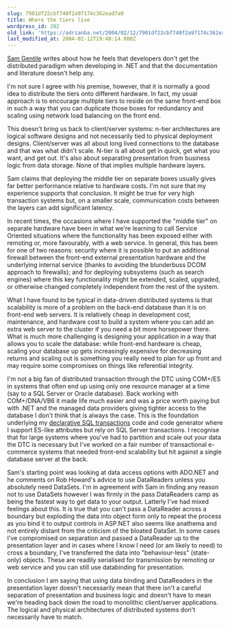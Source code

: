 ```yaml
---
slug: 7901df22cbf740f2a97174c362ead7a0
title: Where the tiers live
wordpress_id: 282
old_link: 'https://adrianba.net/2004/02/12/7901df22cbf740f2a97174c362ead7a0/'
last_modified_at: 2004-02-12T19:40:14.000Z
---
```


[Sam
Gentile](http://samgentile.com/blog/archive/2004/02/12/11304.aspx) writes about how he feels that developers don't get the
distributed paradigm when developing in .NET and that the
documentation and literature doesn't help any.

I'm not sure I agree with his premise, however, that it is
normally a good idea to distribute the tiers onto different
hardware. In fact, my usual approach is to encourage multiple tiers
to reside on the same front-end box in such a way that you can
duplicate those boxes for redundancy and scaling using network load
balancing on the front end.

This doesn't bring us back to client/server systems: n-tier
architectures are logical software designs and not necessarily tied
to physical deployment designs. Client/server was all about long
lived connections to the database and that was what didn't scale.
N-tier is all about get in quick, get what you want, and get out.
It's also about separating presentation from business logic from
data storage. None of that implies multiple hardware layers.

Sam claims that deploying the middle tier on separate boxes
usually gives far better performance relative to hardware costs.
I'm not sure that my experience supports that conclusion. It might
be true for very high transaction systems but, on a smaller scale,
communication costs between the layers can add significant
latency.

In recent times, the occasions where I have supported the
"middle tier" on separate hardware have been in what we're learning
to call Service Oriented situations where the functionality has
been exposed either with remoting or, more favourably, with a web
service. In general, this has been for one of two reasons: security
where it is possible to put an additional firewall between the
front-end external presentation hardware and the underlying
internal service (thanks to avoiding the blunderbuss DCOM approach
to firewalls); and for deploying subsystems (such as search
engines) where this key functionality might be extended, scaled,
upgraded, or otherwise changed completely independent from the rest
of the system.

What I have found to be typical in data-driven distributed
systems is that scalability is more of a problem on the back-end
database than it is on front-end web servers. It is relatively
cheap in development cost, maintenance, and hardware cost to build
a system where you can add an extra web server to the cluster if
you need a bit more horsepower there. What is much more challenging
is designing your application in a way that allows you to scale the
database: while front-end hardware is cheap, scaling your database
up gets increasingly expensive for decreasing returns and scaling
out is something you really need to plan for up front and may
require some compromises on things like referential integrity.

I'm not a big fan of distributed transaction through the DTC
using COM+/ES in systems that often end up using only one resource
manager at a time (say to a SQL Server or Oracle database). Back
working with COM+/DNA/VB6 it made life much easier and was a price
worth paying but with .NET and the managed data providers giving
tighter access to the database I don't think that is always the
case. This is the foundation underlying my
[declarative SQL transactions](http://sqlgen.net/) code
and code generator where I support ES-like attributes but rely on
SQL Server transactions. I recognise that for large systems where
you've had to partition and scale out your data the DTC is
necessary but I've worked on a fair number of transactional
e-commerce systems that needed front-end scalability but hit
against a single database server at the back.

Sam's starting point was looking at data access options with
ADO.NET and he comments on Rob Howard's advice to use DataReaders
unless you absolutely need DataSets. I'm in agreement with Sam in
finding any reason not to use DataSets however I was firmly in the
pass DataReaders camp as being the fastest way to get data to your
output. Latterly I've had mixed feelings about this. It is true
that you can't pass a DataReader across a boundary but exploding
the data into object form only to repeat the process as you bind it
to output controls in ASP.NET also seems like anathema and not
entirely distant from the criticism of the bloated DataSet. In some
cases I've compromised on separation and passed a DataReader up to
the presentation layer and in cases where I know I need (or am
likely to need) to cross a boundary, I've transferred the data into
"behaviour-less" (state-only) objects. These are readily serialised
for transmission by remoting or web service and you can still use
databinding for presentation.

In conclusion I am saying that using data binding and
DataReaders in the presentation layer doesn't necessarily mean that
there isn't a careful separation of presentation and business logic
and doesn't have to mean we're heading back down the road to
monolithic client/server applications. The logical and physical
architectures of distributed systems don't necessarily have to
match.
